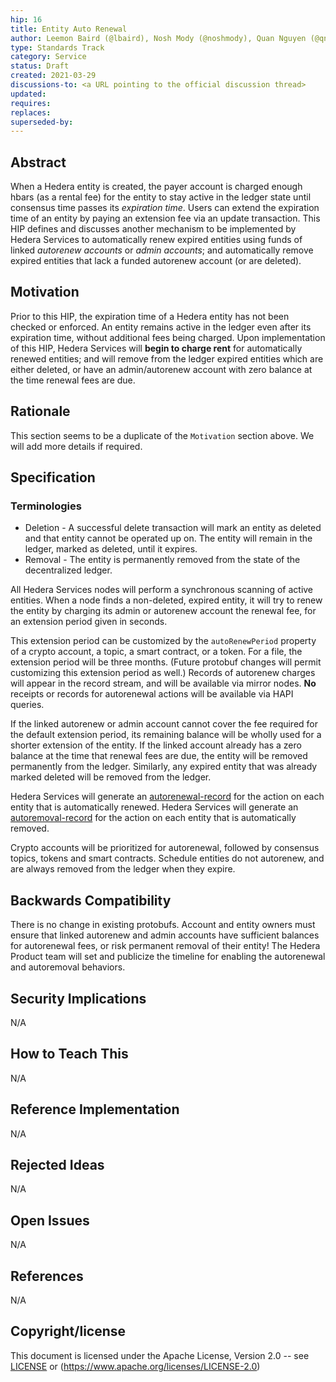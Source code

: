 ```yaml
---
hip: 16
title: Entity Auto Renewal
author: Leemon Baird (@lbaird), Nosh Mody (@noshmody), Quan Nguyen (@qnswirlds)
type: Standards Track
category: Service
status: Draft
created: 2021-03-29
discussions-to: <a URL pointing to the official discussion thread>
updated:
requires:
replaces:
superseded-by:
---
```


## Abstract

When a Hedera entity is created, the payer account is charged enough hbars (as a rental fee) for the entity to stay active
in the ledger state until consensus time passes its _expiration time_. Users can extend the expiration time of an entity by
paying an extension fee via an update transaction. This HIP defines and discusses another mechanism to be implemented by
Hedera Services to automatically renew expired entities using funds of linked _autorenew accounts_ or _admin accounts_; and
automatically remove expired entities that lack a funded autorenew account (or are deleted).

## Motivation

Prior to this HIP, the expiration time of a Hedera entity has not been checked or enforced. An entity remains active in
the ledger even after its expiration time, without additional fees being charged. Upon implementation of this HIP,
Hedera Services will __begin to charge rent__ for automatically renewed entities; and will remove from the ledger expired
entities which are either deleted, or have an admin/autorenew account with zero balance at the time renewal fees are due.

## Rationale

This section seems to be a duplicate of the `Motivation` section above. We will add more details if required.

## Specification

### Terminologies
- Deletion - A successful delete transaction will mark an entity as deleted and that entity cannot be operated up on.
The entity will remain in the ledger, marked as deleted, until it expires.
- Removal - The entity is permanently removed from the state of the decentralized ledger.

All Hedera Services nodes will perform a synchronous scanning of active entities. When a node finds a non-deleted, expired
entity, it will try to renew the entity by charging its admin or autorenew account the renewal fee, for an extension
period given in seconds.

This extension period can be customized by the `autoRenewPeriod` property of a crypto account,
a topic, a smart contract, or a token. For a file, the extension period will be three months. (Future protobuf changes will
permit customizing this extension period as well.) Records of autorenew charges will appear in the record stream, and
will be available via mirror nodes. __No__ receipts or records for autorenewal actions will be available via HAPI queries.

If the linked autorenew or admin account cannot cover the fee required for the default extension period, its remaining balance
will be wholly used for a shorter extension of the entity. If the linked account already has a zero balance at the time that
renewal fees are due, the entity will be removed permanently from the ledger. Similarly, any expired entity that was already
marked deleted will be removed from the ledger.

Hedera Services will generate an [autorenewal-record](https://github.com/hashgraph/hedera-services/blob/autorenew-document/docs/autorenew-feature.md#autorenewal-record)
for the action on each entity that is automatically renewed. Hedera Services will generate an
[autoremoval-record](https://github.com/hashgraph/hedera-services/blob/autorenew-document/docs/autorenew-feature.md#autodeletion-record)
for the action on each entity that is automatically removed.

Crypto accounts will be prioritized for autorenewal, followed by consensus topics, tokens and smart contracts. Schedule entities
do not autorenew, and are always removed from the ledger when they expire.

## Backwards Compatibility

There is no change in existing protobufs. Account and entity owners must ensure that linked autorenew and admin accounts have
sufficient balances for autorenewal fees, or risk permanent removal of their entity! The Hedera Product team will set and
publicize the timeline for enabling the autorenewal and autoremoval behaviors.

## Security Implications

N/A

## How to Teach This

N/A

## Reference Implementation

N/A

## Rejected Ideas

N/A

## Open Issues

N/A

## References

N/A

## Copyright/license

This document is licensed under the Apache License, Version 2.0 -- see [LICENSE](../LICENSE) or (https://www.apache.org/licenses/LICENSE-2.0)
